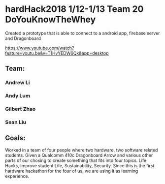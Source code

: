 # hardHack2018 1/12-1/13 Team 20 DoYouKnowTheWhey
  Created a prototype that is able to connect to a android app, firebase server and Dragonboard

https://www.youtube.com/watch?feature=youtu.be&v=T1HvYEDW6Qk&app=desktop
## Team:
### Andrew Li
### Andy Lum
### Gilbert Zhao
### Sean Liu

## Goals:
Worked in a team of four people where two hardware, two software related students. Given a Qualcomm 410c Dragonboard Arrow and various other parts of our chosing to create something that fits into four topics. Life Hacks, Improve student Life, Sustainability, Security. Since this is the first hardware hackathon for the four of us, we are using it as learning experience.

## 

